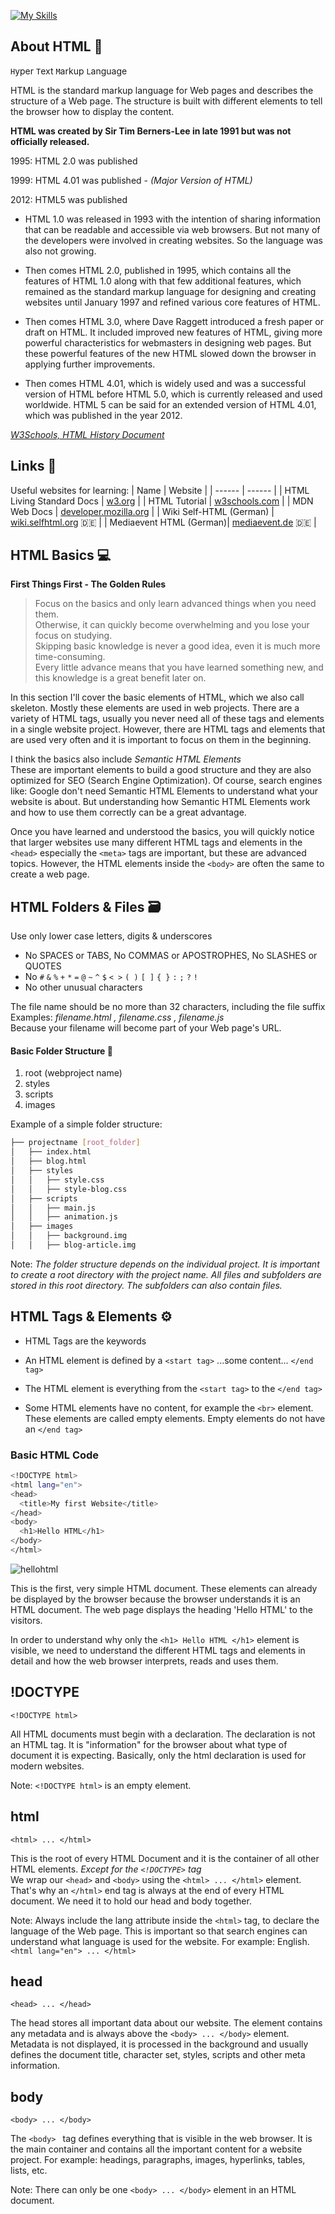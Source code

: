[![My Skills](https://skillicons.dev/icons?i=html)](https://skillicons.dev) 
## About HTML 📜
`H`yper `T`ext `M`arkup `L`anguage

HTML is the standard markup language for Web pages and describes the structure of a Web page. 
The structure is built with different elements to tell the browser how to display the content.

**HTML was created by Sir Tim Berners-Lee in late 1991 but was not officially released.**

1995: HTML 2.0 was published

1999: HTML 4.01 was published - *(Major Version of HTML)*

2012: HTML5 was published

- HTML 1.0 was released in 1993 with the intention of sharing information that can be readable and accessible via web browsers. But not many of the developers were involved in creating websites. So the language was also not growing.

- Then comes HTML 2.0, published in 1995, which contains all the features of HTML 1.0 along with that few additional features, which remained as the standard markup language for designing and creating websites until January 1997 and refined various core features of HTML.

- Then comes HTML 3.0, where Dave Raggett introduced a fresh paper or draft on HTML. It included improved new features of HTML, giving more powerful characteristics for webmasters in designing web pages. But these powerful features of the new HTML slowed down the browser in applying further improvements.

-  Then comes HTML 4.01, which is widely used and was a successful version of HTML before HTML 5.0, which is currently released and used worldwide. HTML 5 can be said for an extended version of HTML 4.01, which was published in the year 2012.

*[W3Schools, HTML History Document](https://www.w3schools.in/html/history)*

## Links 🔗
Useful websites for learning:
| Name | Website |
| ------ | ------ |
| HTML Living Standard Docs | [w3.org](https://html.spec.whatwg.org/) |
| HTML Tutorial | [w3schools.com](https://www.w3schools.com/html/default.asp) |
| MDN Web Docs | [developer.mozilla.org](https://developer.mozilla.org/en-US/docs/Web/HTML) |
| Wiki Self-HTML (German) | [wiki.selfhtml.org](https://wiki.selfhtml.org/wiki/HTML)  🇩🇪 |
| Mediaevent HTML (German)| [mediaevent.de](https://www.mediaevent.de/html/) 🇩🇪 |

## HTML Basics 💻

__First Things First - The Golden Rules__
> Focus on the basics and only learn advanced things when you need them. <br> 
> Otherwise, it can quickly become overwhelming and you lose your focus on studying. <br>
> Skipping basic knowledge is never a good idea, even it is much more time-consuming. <br>
> Every little advance means that you have learned something new, and this knowledge is a great benefit later on.

In this section I'll cover the basic elements of HTML, which we also call skeleton. Mostly these elements are used in web projects. There are a variety of HTML tags, usually you never need all of these tags and elements in a single website project. However, there are HTML tags and elements that are used very often and it is important to focus on them in the beginning.

I think the basics also include *Semantic HTML Elements* <br>
These are important elements to build a good structure and they are also optimized for SEO (Search Engine Optimization). Of course, search engines like: Google don't need Semantic HTML Elements to understand what your website is about. But understanding how Semantic HTML Elements work and how to use them correctly can be a great advantage.

Once you have learned and understood the basics, you will quickly notice that larger websites use many different HTML tags and elements in the `<head>` especially the `<meta>` tags are important, but these are advanced topics. However, the HTML elements inside the `<body>` are often the same to create a web page.

## HTML Folders & Files 🗃️ 

Use only lower case letters, digits & underscores
- No SPACES or TABS, No COMMAS or APOSTROPHES, No SLASHES or QUOTES 
- No `#` `&` `%` `+` `*` `=` `@` `~` `^` `$` `< >` `( )` `[ ]` `{ }` `:` `;` `?` `!`
- No other unusual characters

The file name should be no more than 32 characters, including the file suffix <br>
Examples: *filename.html , filename.css , filename.js* <br>
Because your filename will become part of your Web page's URL.

#### Basic Folder Structure 📁
  1. root (webproject name)
  2. styles
  3. scripts
  4. images
  
  Example of a simple folder structure:
  ```sh
  ├── projectname [root_folder]
  │   ├── index.html
  │   ├── blog.html
  │   ├── styles 
  │   │   ├── style.css
  │   │   ├── style-blog.css
  │   ├── scripts 
  │   │   ├── main.js
  │   │   ├── animation.js 
  │   ├── images
  │   │   ├── background.img
  │   │   ├── blog-article.img
  ```
Note: *The folder structure depends on the individual project. It is important to create a root directory with the project name. All files and subfolders are stored in this root directory. The subfolders can also contain files.*
  
## HTML Tags & Elements ⚙️

- HTML Tags are the keywords

- An HTML element is defined by a `<start tag>` ...some content... `</end tag>`

- The HTML element is everything from the `<start tag>` to the `</end tag>`

- Some HTML elements have no content, for example the `<br>` element. <br>
  These elements are called empty elements. Empty elements do not have an `</end tag>`

### Basic HTML Code
```sh
<!DOCTYPE html>
<html lang="en">
<head>
  <title>My first Website</title>
</head>
<body>
  <h1>Hello HTML</h1>
</body>
</html>
```
![hellohtml](https://user-images.githubusercontent.com/92650697/165988710-edd65c7d-add0-4abd-a76c-e9ee7429269c.png)

This is the first, very simple HTML document. These elements can already be displayed by the browser because the browser understands it is an HTML document. The web page displays the heading 'Hello HTML' to the visitors.

In order to understand why only the `<h1> Hello HTML </h1>` element is visible, we need to understand the different HTML tags and elements in detail and how the web browser interprets, reads and uses them.

## !DOCTYPE
`<!DOCTYPE html>`

All HTML documents must begin with a declaration. The declaration is not an HTML tag. It is "information" for the browser about what type of document it is expecting. Basically, only the html declaration is used for modern websites. 

Note: `<!DOCTYPE html>` is an empty element.

## html
`<html> ... </html>`

This is the root of every HTML Document and it is the container of all other HTML elements. *Except for the `<!DOCTYPE>` tag* <br>
We wrap our `<head>` and `<body>` using the `<html> ... </html>` element. That's why an `</html>` end tag is always at the end of every HTML document. We need it to hold our head and body together.

Note: Always include the lang attribute inside the `<html>` tag, to declare the language of the Web page. This is important so that search engines can understand what language is used for the website. For example: English. `<html lang="en"> ... </html>`

## head
`<head> ... </head>`

The head stores all important data about our website. The element contains any metadata and is always above the `<body> ... </body>` element. Metadata is not displayed, it is processed in the background and usually defines the document title, character set, styles, scripts and other meta information.

## body
`<body> ... </body>`

The `<body> ` tag defines everything that is visible in the web browser. It is the main container and contains all the important content for a website project. For example: headings, paragraphs, images, hyperlinks, tables, lists, etc.

Note: There can only be one `<body> ... </body>` element in an HTML document.
